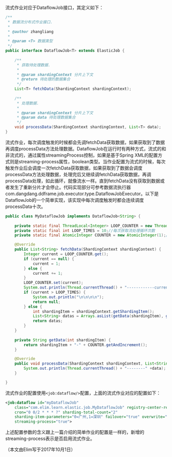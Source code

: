 流式作业对应于DataflowJob接口，其定义如下：
```java
/**
 * 数据流分布式作业接口.
 * 
 * @author zhangliang
 * 
 * @param <T> 数据类型
 */
public interface DataflowJob<T> extends ElasticJob {
    
    /**
     * 获取待处理数据.
     *
     * @param shardingContext 分片上下文
     * @return 待处理的数据集合
     */
    List<T> fetchData(ShardingContext shardingContext);
    
    /**
     * 处理数据.
     *
     * @param shardingContext 分片上下文
     * @param data 待处理数据集合
     */
    void processData(ShardingContext shardingContext, List<T> data);
}

```

流式作业，每次调度触发的时候都会先调fetchData获取数据，如果获取到了数据再调度processData方法处理数据。DataflowJob在运行时有两种方式，流式的和非流式的，通过属性streamingProcess控制，如果是基于Spring XML的配置方式则是streaming-process属性，boolean类型。当作业配置为流式的时候，每次触发作业后会调度一次fetchData获取数据，如果获取到了数据会调度processData方法处理数据，处理完后又继续调fetchData获取数据，再调processData处理，如此循环，就像流水一样。直到fetchData没有获取到数据或者发生了重新分片才会停止。代码实现部分可参考数据流执行器 com.dangdang.ddframe.job.executor.type.DataflowJobExecutor。以下是DataflowJob的一个简单实现，该实现中每次调度触发时都会连续调度processData十次。
```java
public class MyDataflowJob implements DataflowJob<String> {
	
	private static final ThreadLocal<Integer> LOOP_COUNTER = new ThreadLocal<>();
	private static final int LOOP_TIMES = 10;//每次获取流处理循环次数
	private static final AtomicInteger COUNTER = new AtomicInteger(1);//计数器

	@Override
	public List<String> fetchData(ShardingContext shardingContext) {
		Integer current = LOOP_COUNTER.get();
		if (current == null) {
			current = 1;
		} else {
			current += 1;
		}
		LOOP_COUNTER.set(current);
		System.out.println(Thread.currentThread() + "------------current--------" + current);
		if (current > LOOP_TIMES) {
			System.out.println("\n\n\n\n");
			return null;
		} else {
			int shardingItem = shardingContext.getShardingItem();
			List<String> datas = Arrays.asList(getData(shardingItem), getData(shardingItem), getData(shardingItem));
			return datas;
		}
	}
	
	private String getData(int shardingItem) {
		return shardingItem + "-" + COUNTER.getAndIncrement();
	}

	@Override
	public void processData(ShardingContext shardingContext, List<String> data) {
		System.out.println(Thread.currentThread() + "--------" +data);
	}

}
```

流式作业的配置使用`<job:dataflow/>`配置，上面的流式作业对应的配置如下：
```xml
<job:dataflow id="myDataflowJob"
	class="com.elim.learn.elastic.job.MyDataflowJob" registry-center-ref="regCenter"
	cron="0 0/2 * * * ?" sharding-total-count="2"
	sharding-item-parameters="0=广州,1=深圳" failover="true" overwrite="true"
	streaming-process="true">
```

上述配置参数的含义跟上一篇介绍的简单作业的配置是一样的，新增的streaming-process表示是否启用流式作业。  

（本文由Elim写于2017年10月1日）



